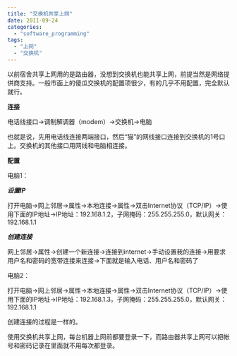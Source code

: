 ```yaml
---
title: "交换机共享上网"
date: 2011-09-24
categories: 
  - "software_programming"
tags: 
  - "上网"
  - "交换机"
---
```


以前宿舍共享上网用的是路由器，没想到交换机也能共享上网，前提当然是网络提供商支持。一般市面上的傻瓜交换机的配置项很少，有的几乎不用配置，完全默认就行。

**连接**

电话线接口→调制解调器（modem）→交换机→电脑

也就是说，先用电话线连接两端接口，然后“猫”的网线接口连接到交换机的1号口上。交换机的其他接口用网线和电脑相连接。

**配置**

电脑1：

_**设置IP**_

打开电脑→网上邻居→属性→本地连接→属性→双击Internet协议（TCP/IP）→使用下面的IP地址→IP地址：192.168.1.2，子网掩码：255.255.255.0，默认网关：192.168.1.1

_**创建连接**_

网上邻居→属性→创建一个新连接→连接到internet→手动设置我的连接→用要求用户名和密码的宽带连接来连接→下面就是输入电话、用户名和密码了

电脑2：

打开电脑→网上邻居→属性→本地连接→属性→双击Internet协议（TCP/IP）→使用下面的IP地址→IP地址：192.168.1.3，子网掩码：255.255.255.0，默认网关：192.168.1.1

创建连接的过程是一样的。

使用交换机共享上网，每台机器上网前都要登录一下，而路由器共享上网可以把帐号和密码记录在里面就不用每次都登录。
